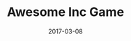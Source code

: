 ---
layout: default
modal-id: 2
date: 2017-03-08
title: Awesome Inc Game
img: awesome-inc-thumb.gif
alt: image-alt
project-date: July 2015
download: <a href="https://www.dropbox.com/sh/tst99wgg5dh7smg/AAAGWKcpKXAVdbwen0SF2znha?dl=0" target="_blank">Dropbox Build</a>
source: <a href="https://github.com/dustinpeerce/awesome-inc-game" target="_blank">GitHub Repository</a>
description: This game was made for a FIO task at Awesome Inc. FIO stands for "Figure it Out," and the task determines if applicants can join the team. The requirements were simple&#58; make a game that introduces the player to the Awesome Inc Core Values.
inspiration: I thought the best way to teach the core values was to break the project into 5 areas&#58; one room for each core value, and a Hub World that connects those four rooms. Each room challenges the player with an activity that represents one of the core values. Dialog boxes are used to reinforce the player's understanding of the Awesome Inc culture.
---